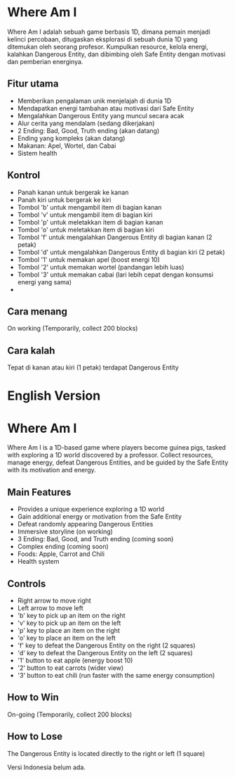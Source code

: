 # Where Am I
Where Am I adalah sebuah game berbasis 1D, dimana pemain menjadi kelinci percobaan, ditugaskan eksplorasi di sebuah dunia 1D yang ditemukan oleh seorang profesor. Kumpulkan resource, kelola energi, kalahkan Dangerous Entity, dan dibimbing oleh Safe Entity dengan motivasi dan pemberian energinya.

## Fitur utama
- Memberikan pengalaman unik menjelajah di dunia 1D
- Mendapatkan energi tambahan atau motivasi dari Safe Entity
- Mengalahkan Dangerous Entity yang muncul secara acak
- Alur cerita yang mendalam (sedang dikerjakan)
- 2 Ending: Bad, Good, Truth ending (akan datang)
- Ending yang kompleks (akan datang)
- Makanan: Apel, Wortel, dan Cabai
- Sistem health

## Kontrol
- Panah kanan untuk bergerak ke kanan
- Panah kiri untuk bergerak ke kiri
- Tombol 'b' untuk mengambil item di bagian kanan
- Tombol 'v' untuk mengambil item di bagian kiri
- Tombol 'p' untuk meletakkan item di bagian kanan
- Tombol 'o' untuk meletakkan item di bagian kiri
- Tombol 'f' untuk mengalahkan Dangerous Entity di bagian kanan (2 petak)
- Tombol 'd' untuk mengalahkan Dangerous Entity di bagian kiri (2 petak)
- Tombol '1' untuk memakan apel (boost energi 10)
- Tombol '2' untuk memakan wortel (pandangan lebih luas)
- Tombol '3' untuk memakan cabai (lari lebih cepat dengan konsumsi energi yang sama)
-

## Cara menang
On working (Temporarily, collect 200 blocks)

## Cara kalah
Tepat di kanan atau kiri (1 petak) terdapat Dangerous Entity

# English Version
# Where Am I
Where Am I is a 1D-based game where players become guinea pigs, tasked with exploring a 1D world discovered by a professor. Collect resources, manage energy, defeat Dangerous Entities, and be guided by the Safe Entity with its motivation and energy.

## Main Features
- Provides a unique experience exploring a 1D world
- Gain additional energy or motivation from the Safe Entity
- Defeat randomly appearing Dangerous Entities
- Immersive storyline (on working)
- 3 Ending: Bad, Good, and Truth ending (coming soon)
- Complex ending (coming soon)
- Foods: Apple, Carrot and Chili
- Health system

## Controls
- Right arrow to move right
- Left arrow to move left
- 'b' key to pick up an item on the right
- 'v' key to pick up an item on the left
- 'p' key to place an item on the right
- 'o' key to place an item on the left
- 'f' key to defeat the Dangerous Entity on the right (2 squares)
- 'd' key to defeat the Dangerous Entity on the left (2 squares)
- '1' button to eat apple (energy boost 10)
- '2' button to eat carrots (wider view)
- '3' button to eat chili (run faster with the same energy consumption)

## How to Win
On-going (Temporarily, collect 200 blocks)

## How to Lose
The Dangerous Entity is located directly to the right or left (1 square)

Versi Indonesia belum ada.
